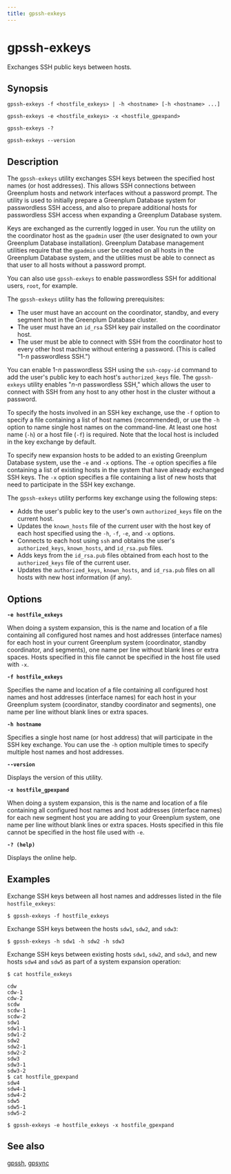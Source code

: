 ```yaml
---
title: gpssh-exkeys
---
```


# gpssh-exkeys

Exchanges SSH public keys between hosts.

## Synopsis

```shell
gpssh-exkeys -f <hostfile_exkeys> | -h <hostname> [-h <hostname> ...]

gpssh-exkeys -e <hostfile_exkeys> -x <hostfile_gpexpand>

gpssh-exkeys -? 

gpssh-exkeys --version
```

## Description

The `gpssh-exkeys` utility exchanges SSH keys between the specified host names (or host addresses). This allows SSH connections between Greenplum hosts and network interfaces without a password prompt. The utility is used to initially prepare a Greenplum Database system for passwordless SSH access, and also to prepare additional hosts for passwordless SSH access when expanding a Greenplum Database system.

Keys are exchanged as the currently logged in user. You run the utility on the coordinator host as the `gpadmin` user (the user designated to own your Greenplum Database installation). Greenplum Database management utilities require that the `gpadmin` user be created on all hosts in the Greenplum Database system, and the utilities must be able to connect as that user to all hosts without a password prompt.

You can also use `gpssh-exkeys` to enable passwordless SSH for additional users, `root`, for example.

The `gpssh-exkeys` utility has the following prerequisites:

- The user must have an account on the coordinator, standby, and every segment host in the Greenplum Database cluster.
- The user must have an `id_rsa` SSH key pair installed on the coordinator host.
- The user must be able to connect with SSH from the coordinator host to every other host machine without entering a password. (This is called "1-*n* passwordless SSH.")

You can enable 1-*n* passwordless SSH using the `ssh-copy-id` command to add the user's public key to each host's `authorized_keys` file. The `gpssh-exkeys` utility enables "*n*-*n* passwordless SSH," which allows the user to connect with SSH from any host to any other host in the cluster without a password.

To specify the hosts involved in an SSH key exchange, use the `-f` option to specify a file containing a list of host names (recommended), or use the `-h` option to name single host names on the command-line. At least one host name (`-h`) or a host file (`-f`) is required. Note that the local host is included in the key exchange by default.

To specify new expansion hosts to be added to an existing Greenplum Database system, use the `-e` and `-x` options. The `-e` option specifies a file containing a list of existing hosts in the system that have already exchanged SSH keys. The `-x` option specifies a file containing a list of new hosts that need to participate in the SSH key exchange.

The `gpssh-exkeys` utility performs key exchange using the following steps:

- Adds the user's public key to the user's own `authorized_keys` file on the current host.
- Updates the `known_hosts` file of the current user with the host key of each host specified using the `-h`, `-f`, `-e`, and `-x` options.
- Connects to each host using `ssh` and obtains the user's `authorized_keys`, `known_hosts`, and `id_rsa.pub` files.
- Adds keys from the `id_rsa.pub` files obtained from each host to the `authorized_keys` file of the current user.
- Updates the `authorized_keys`, `known_hosts`, and `id_rsa.pub` files on all hosts with new host information (if any).

## Options

**`-e hostfile_exkeys`**

When doing a system expansion, this is the name and location of a file containing all configured host names and host addresses (interface names) for each host in your current Greenplum system (coordinator, standby coordinator, and segments), one name per line without blank lines or extra spaces. Hosts specified in this file cannot be specified in the host file used with `-x`.

**`-f hostfile_exkeys`**

Specifies the name and location of a file containing all configured host names and host addresses (interface names) for each host in your Greenplum system (coordinator, standby coordinator and segments), one name per line without blank lines or extra spaces.

**`-h hostname`**

Specifies a single host name (or host address) that will participate in the SSH key exchange. You can use the `-h` option multiple times to specify multiple host names and host addresses.

**`--version`**

Displays the version of this utility.

**`-x hostfile_gpexpand`**

When doing a system expansion, this is the name and location of a file containing all configured host names and host addresses (interface names) for each new segment host you are adding to your Greenplum system, one name per line without blank lines or extra spaces. Hosts specified in this file cannot be specified in the host file used with `-e`.

**`-? (help)`**

Displays the online help.

## Examples

Exchange SSH keys between all host names and addresses listed in the file `hostfile_exkeys`:

```shell
$ gpssh-exkeys -f hostfile_exkeys
```

Exchange SSH keys between the hosts `sdw1`, `sdw2`, and `sdw3`:

```shell
$ gpssh-exkeys -h sdw1 -h sdw2 -h sdw3
```

Exchange SSH keys between existing hosts `sdw1`, `sdw2`, and `sdw3`, and new hosts `sdw4` and `sdw5` as part of a system expansion operation:

```shell
$ cat hostfile_exkeys

cdw
cdw-1
cdw-2
scdw
scdw-1
scdw-2
sdw1
sdw1-1
sdw1-2
sdw2
sdw2-1
sdw2-2
sdw3
sdw3-1
sdw3-2
$ cat hostfile_gpexpand
sdw4
sdw4-1
sdw4-2
sdw5
sdw5-1
sdw5-2

$ gpssh-exkeys -e hostfile_exkeys -x hostfile_gpexpand
```

## See also

[gpssh](/docs/system-utilities/gpssh.md), [gpsync](/docs/system-utilities/gpsync.md)
